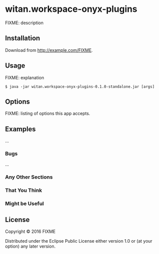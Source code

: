 # witan.workspace-onyx-plugins

FIXME: description

## Installation

Download from http://example.com/FIXME.

## Usage

FIXME: explanation

    $ java -jar witan.workspace-onyx-plugins-0.1.0-standalone.jar [args]

## Options

FIXME: listing of options this app accepts.

## Examples

...

### Bugs

...

### Any Other Sections
### That You Think
### Might be Useful

## License

Copyright © 2016 FIXME

Distributed under the Eclipse Public License either version 1.0 or (at
your option) any later version.
